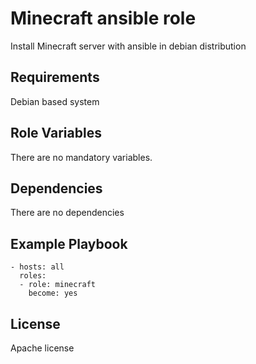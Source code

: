 Minecraft ansible role
=========

Install Minecraft server with ansible in debian distribution

Requirements
------------

Debian based system

Role Variables
--------------

There are no mandatory variables.

Dependencies
------------

There are no dependencies

Example Playbook
----------------

    - hosts: all
      roles:
      - role: minecraft
        become: yes

License
-------

Apache license

